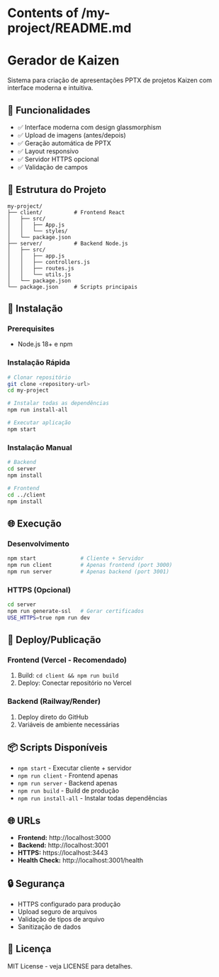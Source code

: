 # Contents of /my-project/README.md

# Gerador de Kaizen

Sistema para criação de apresentações PPTX de projetos Kaizen com interface moderna e intuitiva.

## 🚀 Funcionalidades

- ✅ Interface moderna com design glassmorphism
- ✅ Upload de imagens (antes/depois)
- ✅ Geração automática de PPTX
- ✅ Layout responsivo
- ✅ Servidor HTTPS opcional
- ✅ Validação de campos

## 📁 Estrutura do Projeto

```
my-project/
├── client/          # Frontend React
│   ├── src/
│   │   ├── App.js
│   │   └── styles/
│   └── package.json
├── server/          # Backend Node.js
│   ├── src/
│   │   ├── app.js
│   │   ├── controllers.js
│   │   ├── routes.js
│   │   └── utils.js
│   └── package.json
└── package.json     # Scripts principais
```

## 🔧 Instalação

### Prerequisites
- Node.js 18+ e npm

### Instalação Rápida
```bash
# Clonar repositório
git clone <repository-url>
cd my-project

# Instalar todas as dependências
npm run install-all

# Executar aplicação
npm start
```

### Instalação Manual
```bash
# Backend
cd server
npm install

# Frontend  
cd ../client
npm install
```

## 🌐 Execução

### Desenvolvimento
```bash
npm start              # Cliente + Servidor
npm run client         # Apenas frontend (port 3000)
npm run server         # Apenas backend (port 3001)
```

### HTTPS (Opcional)
```bash
cd server
npm run generate-ssl   # Gerar certificados
USE_HTTPS=true npm run dev
```

## 🚀 Deploy/Publicação

### Frontend (Vercel - Recomendado)
1. Build: `cd client && npm run build`
2. Deploy: Conectar repositório no Vercel

### Backend (Railway/Render)
1. Deploy direto do GitHub
2. Variáveis de ambiente necessárias

## 📦 Scripts Disponíveis

- `npm start` - Executar cliente + servidor
- `npm run client` - Frontend apenas
- `npm run server` - Backend apenas  
- `npm run build` - Build de produção
- `npm run install-all` - Instalar todas dependências

## 🌐 URLs

- **Frontend:** http://localhost:3000
- **Backend:** http://localhost:3001  
- **HTTPS:** https://localhost:3443
- **Health Check:** http://localhost:3001/health

## 🔒 Segurança

- HTTPS configurado para produção
- Upload seguro de arquivos
- Validação de tipos de arquivo
- Sanitização de dados

## 📄 Licença

MIT License - veja LICENSE para detalhes.